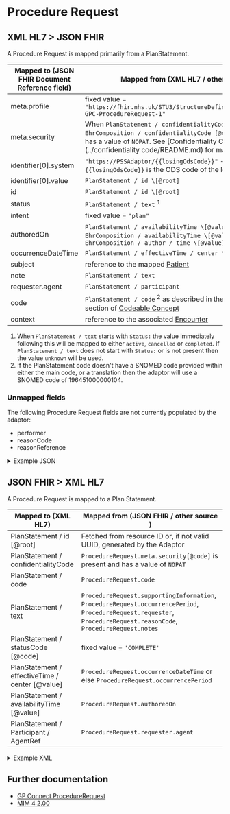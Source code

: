 # Procedure Request

## XML HL7 > JSON FHIR

A Procedure Request is mapped primarily from a PlanStatement.

| Mapped to (JSON FHIR Document Reference field) | Mapped from (XML HL7 / other source)                                                                                                                                                                                              |
|------------------------------------------------|-----------------------------------------------------------------------------------------------------------------------------------------------------------------------------------------------------------------------------------|
| meta.profile                                   | fixed value = `"https://fhir.nhs.uk/STU3/StructureDefinition/CareConnect-GPC-ProcedureRequest-1"`                                                                                                                                 |
| meta.security                                  | When `PlanStatement / confidentialityCode [@code]` or `EhrComposition / confidentialityCode [@code]` is present and has a value of `NOPAT`. See [Confidentiality Codes](../confidentiality code/README.md) for mapping details.   |
| identifier\[0].system                          | `"https://PSSAdaptor/{{losingOdsCode}}"` - where the `{{losingOdsCode}}` is the ODS code of the losing practice                                                                                                                   |
| identifier\[0].value                           | ` PlanStatement / id \[@root] `                                                                                                                                                                                                   |
| id                                             | ` PlanStatement / id \[@root] `                                                                                                                                                                                                   |
| status                                         | `PlanStatement / text` <sup>1</sup>                                                                                                                                                                                               |
| intent                                         | fixed value = `"plan"`                                                                                                                                                                                                            |
| authoredOn                                     | ` PlanStatement / availabilityTime \[@value] ` or ` EhrComposition / availabilityTime \[@value] ` or `EhrComposition / author / time \[@value]`                                                                                   |
| occurrenceDateTime                             | ` PlanStatement / effectiveTime / center \[@value] `                                                                                                                                                                              |
| subject                                        | reference to the mapped [Patient](../patient/README.md)                                                                                                                                                                           |
| note                                           | ` PlanStatement / text `                                                                                                                                                                                                          |
| requester.agent                                | ` PlanStatement / participant `                                                                                                                                                                                                   |
| code                                           | ` PlanStatement / code ` <sup>2</sup> as described in the XML > FHIR section of [Codeable Concept](../codeable%20concept/README.md)                                                                                               |
| context                                        | reference to the associated [Encounter](../encounters/README.md)                                                                                                                                                                  |

1. When `PlanStatement / text` starts with `Status:` the value immediately following this will be mapped to either `active`, `cancelled` or `completed`.
If `PlanStatement / text` does not start with `Status:` or is not present then the value `unknown` will be used.
2. If the PlanStatement code doesn't have a SNOMED code provided within either the main code, or a translation then the adaptor will use a SNOMED code of 196451000000104.

### Unmapped fields

The following Procedure Request fields are not currently populated by the adaptor:

- performer
- reasonCode
- reasonReference

<details>
    <summary>Example JSON</summary>

```
{
    "resource": {
        "resourceType": "ProcedureRequest",
        "id": "3316531F-5705-424C-9E1A-EE694FB411B4",
        "meta": {
            "profile": [
                "https://fhir.nhs.uk/STU3/StructureDefinition/CareConnect-GPC-ProcedureRequest-1"
            ]
        },
        "identifier": [
            {
                "system": "https://PSSAdaptor/2167888433",
                "value": "3316531F-5705-424C-9E1A-EE694FB411B4"
            }
        ],
        "status": "active",
        "intent": "plan",
        "code": {
            "coding": [
                {
                    "extension": [
                        {
                            "url": "https://fhir.nhs.uk/STU3/StructureDefinition/Extension-coding-sctdescid",
                            "extension": [
                                {
                                    "url": "descriptionId",
                                    "valueId": "282653015"
                                },
                                {
                                    "url": "descriptionDisplay",
                                    "valueString": "Medication review"
                                }
                            ]
                        }
                    ],
                    "system": "http://snomed.info/sct",
                    "code": "182836005",
                    "display": "Review of medication"
                }
            ],
            "text": "Medication review"
        },
        "subject": {
            "reference": "Patient/180b44bf-31d8-407b-b8ca-994a3f4a226c"
        },
        "context": {
            "reference": "Encounter/3BFD78DE-03BF-44FD-96BC-CDF3DB2CC039"
        },
        "occurrenceDateTime": "2011-01-15",
        "authoredOn": "2010-01-15T10:06:46+00:00",
        "requester": {
            "agent": {
                "reference": "Practitioner/2D70F602-6BB1-47E0-B2EC-39912A59787D"
            }
        }
    }
}
```
</details>

## JSON FHIR > XML HL7

A Procedure Request is mapped to a Plan Statement.

| Mapped to (XML HL7)                              | Mapped from (JSON FHIR / other source )                                                                                                                              |
|--------------------------------------------------|----------------------------------------------------------------------------------------------------------------------------------------------------------------------|
| PlanStatement / id \[@root]                      | Fetched from resource ID or, if not valid UUID, generated by the Adaptor                                                                                             |
| PlanStatement / confidentialityCode              | `ProcedureRequest.meta.security[@code]` is present and has a value of `NOPAT`                                                                                        |   
| PlanStatement / code                             | `ProcedureRequest.code`                                                                                                                                              |
| PlanStatement / text                             | `ProcedureRequest.supportingInformation`, `ProcedureRequest.occurrencePeriod`, `ProcedureRequest.requester`, `ProcedureRequest.reasonCode`, `ProcedureRequest.notes` |
| PlanStatement / statusCode \[@code]              | fixed value = `'COMPLETE'`                                                                                                                                           |
| PlanStatement / effectiveTime / center \[@value] | `ProcedureRequest.occurrenceDateTime` or else `ProcedureRequest.occurrencePeriod`                                                                                    |
| PlanStatement / availabilityTime \[@value]       | `ProcedureRequest.authoredOn`                                                                                                                                        |
| PlanStatement / Participant / AgentRef           | `ProcedureRequest.requester.agent`                                                                                                                                   |

<details><summary>Example XML</summary>

```
<PlanStatement classCode="OBS" moodCode="INT">
    <id root="3316531F-5705-424C-9E1A-EE694FB411B4" />
    <code code="282653015" codeSystem="2.16.840.1.113883.2.1.3.2.4.15" displayName="Medication review">
    </code>
    <statusCode code="COMPLETE" />
    <effectiveTime>
        <center value="20110115"/>
    </effectiveTime>
    <availabilityTime value="20100115100646"/>
    <confidentialityCode code="NOPAT" 
    codeSystem="2.16.840.1.113883.4.642.3.47" 
    displayName="no disclosure to patient, family or caregivers without attending provider's authorization" />
    <Participant typeCode="PRF" contextControlCode="OP">
        <agentRef classCode="AGNT">
            <id root="2D70F602-6BB1-47E0-B2EC-39912A59787D"/>
        </agentRef>
    </Participant>
</PlanStatement>
```
</details>

## Further documentation

- [GP Connect ProcedureRequest](https://developer.nhs.uk/apis/gpconnect-1-6-0/accessrecord_structured_development_ProcedureRequest.html)
- [MIM 4.2.00](https://data.developer.nhs.uk/dms/mim/4.2.00/Index.htm) 
